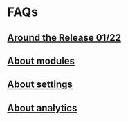 # FAQs

## [Around the Release 01/22](22-01-release.md)

## [About modules](modules/modules.md)

## [About settings](settings/settings.md)

## [About analytics](analytics/analytics.md)

